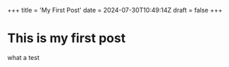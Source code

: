 +++
title = 'My First Post'
date = 2024-07-30T10:49:14Z
draft = false
+++

# This is my first post

what a test
